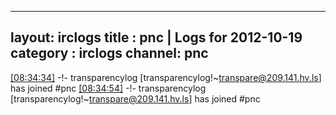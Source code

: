 
---
layout: irclogs
title : pnc | Logs for 2012-10-19
category : irclogs
channel: pnc
---
<a href="#08:34:34" name="08:34:34" class="time">[08:34:34]</a> -!- <span class="join">transparencylog</span> [transparencylog!~transpare@209.141.hv.ls] has joined #pnc
<a href="#08:34:54" name="08:34:54" class="time">[08:34:54]</a> -!- <span class="join">transparencylog</span> [transparencylog!~transpare@209.141.hv.ls] has joined #pnc
<br />


